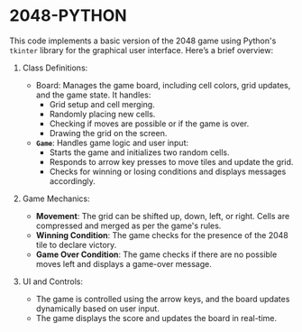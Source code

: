 # 2048-PYTHON
This code implements a basic version of the 2048 game using Python's `tkinter` library for the graphical user interface. Here’s a brief overview:

1. Class Definitions:
   - Board: Manages the game board, including cell colors, grid updates, and the game state. It handles:
     - Grid setup and cell merging.
     - Randomly placing new cells.
     - Checking if moves are possible or if the game is over.
     - Drawing the grid on the screen.
   - **`Game`**: Handles game logic and user input:
     - Starts the game and initializes two random cells.
     - Responds to arrow key presses to move tiles and update the grid.
     - Checks for winning or losing conditions and displays messages accordingly.

2. Game Mechanics:
   - **Movement**: The grid can be shifted up, down, left, or right. Cells are compressed and merged as per the game's rules.
   - **Winning Condition**: The game checks for the presence of the 2048 tile to declare victory.
   - **Game Over Condition**: The game checks if there are no possible moves left and displays a game-over message.

3. UI and Controls:
   - The game is controlled using the arrow keys, and the board updates dynamically based on user input.
   - The game displays the score and updates the board in real-time.
